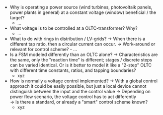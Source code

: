 - Why is operating a power source (wind turbines, photovoltaik panels, power plants in general) at a constant voltage (window) beneficial / the target?
	- ...
- What voltage is to be controlled at a OLTC-transformer? Why?
	- ...
- What to do with rings in distribution / LV-grids? 
  -> When there is a different tap ratio, then a circular current can occur. 
  -> Work-around or relevant for control scheme?
	  - ... 
- Is a FSM modeled differently than an OLTC alone?
  -> Characteristics are the same, only the "reaction time" is different; stages / discrete steps can be varied identical. Or is it better to model it like a "2-step" OLTC with different time constants, ratios, and tapping boundaries?
    - xyz
- How is normally a voltage control implemented?
  -> With a global control approach it could be easily possible, but just a local device cannot distinguish between the input and the control value
  -> Depending on power flow scenario, the voltage control has to act differently  
  -> Is there a standard, or already a "smart" control scheme known?
    - xyz